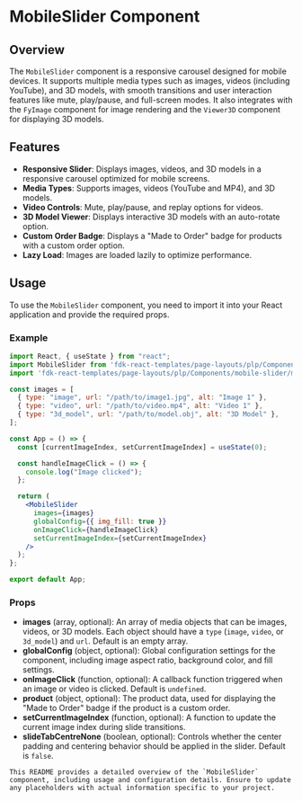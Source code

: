 # MobileSlider Component

## Overview
The `MobileSlider` component is a responsive carousel designed for mobile devices. It supports multiple media types such as images, videos (including YouTube), and 3D models, with smooth transitions and user interaction features like mute, play/pause, and full-screen modes. It also integrates with the `FyImage` component for image rendering and the `Viewer3D` component for displaying 3D models.

## Features
- **Responsive Slider**: Displays images, videos, and 3D models in a responsive carousel optimized for mobile screens.
- **Media Types**: Supports images, videos (YouTube and MP4), and 3D models.
- **Video Controls**: Mute, play/pause, and replay options for videos.
- **3D Model Viewer**: Displays interactive 3D models with an auto-rotate option.
- **Custom Order Badge**: Displays a "Made to Order" badge for products with a custom order option.
- **Lazy Load**: Images are loaded lazily to optimize performance.


## Usage
To use the `MobileSlider` component, you need to import it into your React application and provide the required props.

### Example
```jsx
import React, { useState } from "react";
import MobileSlider from 'fdk-react-templates/page-layouts/plp/Components/mobile-slider/mobile-slider';
import 'fdk-react-templates/page-layouts/plp/Components/mobile-slider/mobile-slider.css';

const images = [
  { type: "image", url: "/path/to/image1.jpg", alt: "Image 1" },
  { type: "video", url: "/path/to/video.mp4", alt: "Video 1" },
  { type: "3d_model", url: "/path/to/model.obj", alt: "3D Model" },
];

const App = () => {
  const [currentImageIndex, setCurrentImageIndex] = useState(0);

  const handleImageClick = () => {
    console.log("Image clicked");
  };

  return (
    <MobileSlider
      images={images}
      globalConfig={{ img_fill: true }}
      onImageClick={handleImageClick}
      setCurrentImageIndex={setCurrentImageIndex}
    />
  );
};

export default App;

```

### Props
- **images** (array, optional): An array of media objects that can be images, videos, or 3D models. Each object should have a `type` (`image`, `video`, or `3d_model`) and `url`. Default is an empty array.
- **globalConfig** (object, optional): Global configuration settings for the component, including image aspect ratio, background color, and fill settings.
- **onImageClick** (function, optional): A callback function triggered when an image or video is clicked. Default is `undefined`.
- **product** (object, optional): The product data, used for displaying the "Made to Order" badge if the product is a custom order.
- **setCurrentImageIndex** (function, optional): A function to update the current image index during slide transitions.
- **slideTabCentreNone** (boolean, optional): Controls whether the center padding and centering behavior should be applied in the slider. Default is `false`.

```
This README provides a detailed overview of the `MobileSlider` component, including usage and configuration details. Ensure to update any placeholders with actual information specific to your project.
